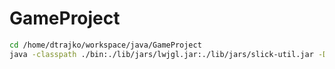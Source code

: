 # GameProject

```bash
cd /home/dtrajko/workspace/java/GameProject
java -classpath ./bin:./lib/jars/lwjgl.jar:./lib/jars/slick-util.jar -Djava.library.path=./lib/natives data.Boot
```


